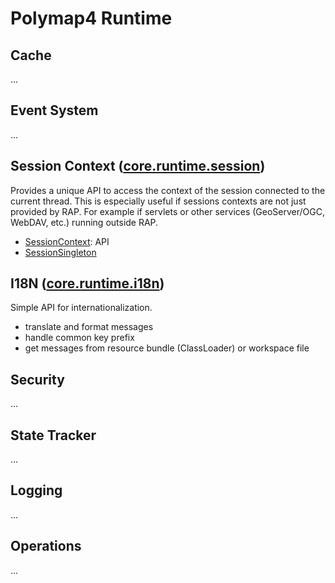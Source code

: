 # Polymap4 Runtime

## Cache

...

## Event System

...

## Session Context ([core.runtime.session](src/org/polymap/core/runtime/session))

Provides a unique API to access the context of the session connected to the current thread. This is especially useful if sessions contexts are not just provided by RAP. For example if servlets or other services (GeoServer/OGC, WebDAV, etc.) running outside RAP.

  - [SessionContext](src/org/polymap/core/runtime/session/SessionContext.java): API
  - [SessionSingleton](src/org/polymap/core/runtime/session/SessionSingleton.java)

## I18N ([core.runtime.i18n](src/org/polymap/core/runtime/i18n))

Simple API for internationalization. 

  - translate and format messages
  - handle common key prefix
  - get messages from resource bundle (ClassLoader) or workspace file 

## Security

...

## State Tracker

...

## Logging

...

## Operations

...